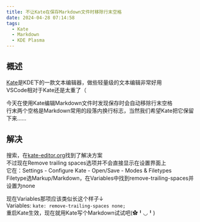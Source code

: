 ```yaml
---
title: 不让Kate在保存Markdown文件时移除行末空格
date: 2024-04-28 07:14:58
tags:
  - Kate
  - Markdown
  - KDE Plasma
---
```


## 概述
[Kate](https://kate-editor.org/zh-cn/)是KDE下的一款文本编辑器，做些轻量级的文本编辑非常好用  
VSCode相对于Kate还是太重了（

今天在使用Kate编辑Markdown文件时发现保存时会自动移除行末空格  
行末两个空格是Markdown常用的段落内换行标志，当然我们希望Kate把它保留下来……

## 解决
搜索，在[kate-editor.org](https://kate-editor.org/2012/10/27/remove-trailing-spaces/)找到了解决方案  
不过现在Remove trailing spaces选项并不会直接显示在设置界面上  
它在：Settings - Configure Kate - Open/Save - Modes & Filetypes  
Filetype选Markup/Markdown，在Variables中找到remove-trailing-spaces并设置为none

现在Variables那项应该类似长这个样子↓  
Variables: `kate: remove-trailing-spaces none;`  
重启Kate生效，现在就用Kate写个Markdown试试吧(✿╹◡╹)

